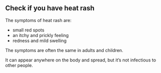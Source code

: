 ## Check if you have heat rash

The symptoms of heat rash are:

- small red spots
- an itchy and prickly feeling
- redness and mild swelling

The symptoms are often the same in adults and children.

It can appear anywhere on the body and spread, but it’s not infectious to
other people.
